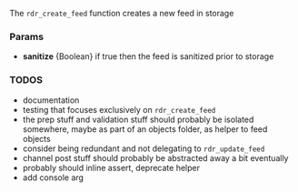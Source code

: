 The `rdr_create_feed` function creates a new feed in storage

### Params
* **sanitize** {Boolean} if true then the feed is sanitized prior to storage

### TODOS
* documentation
* testing that focuses exclusively on `rdr_create_feed`
* the prep stuff and validation stuff should probably be isolated somewhere, maybe as part of an objects folder, as helper to feed objects
* consider being redundant and not delegating to `rdr_update_feed`
* channel post stuff should probably be abstracted away a bit eventually
* probably should inline assert, deprecate helper
* add console arg
